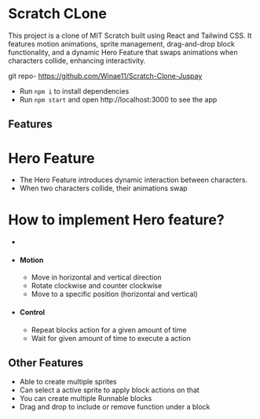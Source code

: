 # Scratch CLone 
This project is a clone of MIT Scratch built using React and Tailwind CSS. It features motion animations, sprite management, drag-and-drop block functionality, and a dynamic Hero Feature that swaps animations when characters collide, enhancing interactivity.

git repo- https://github.com/Winae11/Scratch-Clone-Juspay

- Run `npm i` to install dependencies
- Run `npm start` and open http://localhost:3000 to see the app


## Features

# Hero Feature

- The Hero Feature introduces dynamic interaction between characters.
- When two characters collide, their animations swap

# How to implement Hero feature?
- 

- #### Motion

  - Move in horizontal and vertical direction
  - Rotate clockwise and counter clockwise
  - Move to a specific position (horizontal and vertical)

- #### Control

  - Repeat blocks action for a given amount of time
  - Wait for given amount of time to execute a action



## Other Features

- Able to create multiple sprites
- Can select a active sprite to apply block actions on that
- You can create multiple Runnable blocks
- Drag and drop to include or remove function under a block
